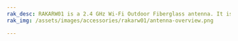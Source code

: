 ```yaml
---
rak_desc: RAKARW01 is a 2.4 GHz Wi-Fi Outdoor Fiberglass antenna. It is a high efficient, IP67 rated antenna.  
rak_img: /assets/images/accessories/rakarw01/antenna-overview.png

---
```


<rk-redirect to="/Product-Categories/Accessories/RAKARW01/Overview/" />